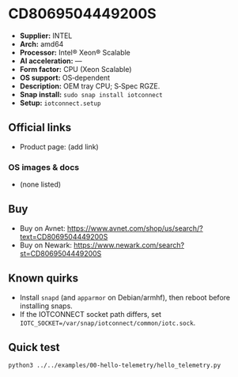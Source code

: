 # CD8069504449200S

- **Supplier:** INTEL
- **Arch:** amd64
- **Processor:** Intel® Xeon® Scalable
- **AI acceleration:** —
- **Form factor:** CPU (Xeon Scalable)
- **OS support:** OS‑dependent
- **Description:** OEM tray CPU; S‑Spec RGZE.
- **Snap install:** `sudo snap install iotconnect`
- **Setup:** `iotconnect.setup`

## Official links
- Product page: (add link)

### OS images & docs
- (none listed)

## Buy
- Buy on Avnet: https://www.avnet.com/shop/us/search/?text=CD8069504449200S
- Buy on Newark: https://www.newark.com/search?st=CD8069504449200S

## Known quirks
- Install `snapd` (and `apparmor` on Debian/armhf), then reboot before installing snaps.
- If the IOTCONNECT socket path differs, set `IOTC_SOCKET=/var/snap/iotconnect/common/iotc.sock`.

## Quick test
```bash
python3 ../../examples/00-hello-telemetry/hello_telemetry.py
```
